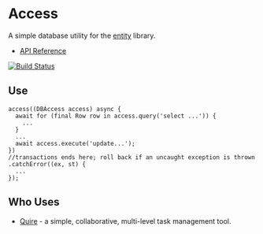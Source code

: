 # Access

A simple database utility for the [entity](https://github.com/rikulo/entity) library.

* [API Reference](http://www.dartdocs.org/documentation/access/0.9.9)

[![Build Status](https://drone.io/github.com/rikulo/access/status.png)](https://drone.io/github.com/rikulo/access/latest)

## Use

    access((DBAccess access) async {
      await for (final Row row in access.query('select ...')) {
        ...
      }
      ...
      await access.execute('update...');
    })
    //transactions ends here; roll back if an uncaught exception is thrown
    .catchError((ex, st) {
      ...
    });

## Who Uses

* [Quire](https://quire.io) - a simple, collaborative, multi-level task management tool.
